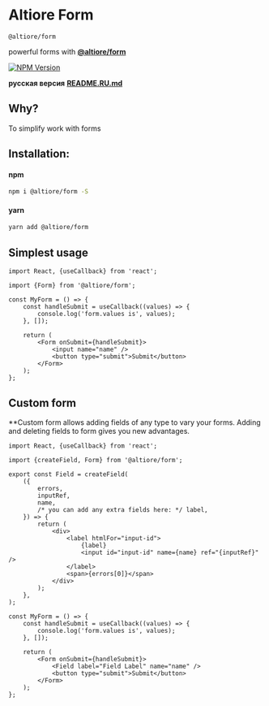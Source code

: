 # Altiore Form

`@altiore/form`

powerful forms with [**@altiore/form**](https://www.npmjs.com/package/@altiore/form)

<a href="https://www.npmjs.com/package/@altiore/form" target="_blank">
  <img src="https://img.shields.io/npm/v/@altiore/form.svg" alt="NPM Version" />
</a>

**русская версия**
[**README.RU.md**](README.RU.md)

## Why?

To simplify work with forms

## Installation:

#### npm

```bash
npm i @altiore/form -S
```

#### yarn

```bash
yarn add @altiore/form
```

## Simplest usage

```tsx
import React, {useCallback} from 'react';

import {Form} from '@altiore/form';

const MyForm = () => {
	const handleSubmit = useCallback((values) => {
		console.log('form.values is', values);
	}, []);

	return (
		<Form onSubmit={handleSubmit}>
			<input name="name" />
			<button type="submit">Submit</button>
		</Form>
	);
};
```

## Custom form

\*\*Custom form allows adding fields of any type to vary your forms. Adding and deleting fields to form gives you new advantages.

```tsx
import React, {useCallback} from 'react';

import {createField, Form} from '@altiore/form';

export const Field = createField(
	({
		errors,
		inputRef,
		name,
		/* you can add any extra fields here: */ label,
	}) => {
		return (
			<div>
				<label htmlFor="input-id">
					{label}
					<input id="input-id" name={name} ref="{inputRef}" />
				</label>
				<span>{errors[0]}</span>
			</div>
		);
	},
);

const MyForm = () => {
	const handleSubmit = useCallback((values) => {
		console.log('form.values is', values);
	}, []);

	return (
		<Form onSubmit={handleSubmit}>
			<Field label="Field Label" name="name" />
			<button type="submit">Submit</button>
		</Form>
	);
};
```
